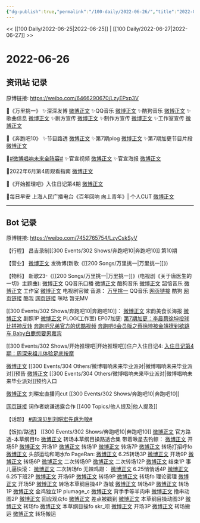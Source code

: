 ```yaml
---
{"dg-publish":true,"permalink":"/100-daily/2022-06-26/","title":"2022-06-26"}
---
```



<< [[100 Daily/2022-06-25\|2022-06-25]] | [[100 Daily/2022-06-27\|2022-06-27]] >>

# 2022-06-26

## 资讯站 记录

原博链接: https://weibo.com/6466290670/LzyEPxp3V

🌟《万里挑一》
✨深深发博 [微博正文](https://m.weibo.cn/6466290670/4784551875055356)
✨QQ音乐 [微博正文](https://m.weibo.cn/6466290670/4784400250962311)
✨酷狗音乐 [微博正文](https://m.weibo.cn/6466290670/4784399851454803)
✨歌曲信息 [微博正文](https://m.weibo.cn/6466290670/4784400963211416)
✨剧方宣传 [微博正文](https://m.weibo.cn/6466290670/4784555309666416)
✨制作方宣传 [微博正文](https://m.weibo.cn/6466290670/4784406826844923)
✨工作室宣传 [微博正文](https://m.weibo.cn/6466290670/4784404658655757)

🌟《奔跑吧10》
✨节目路透 [微博正文](https://m.weibo.cn/6466290670/4784674243348268)
✨第7期plog [微博正文](https://m.weibo.cn/6466290670/4784589098978793)
✨第7期加更节目片段 [微博正文](https://m.weibo.cn/6466290670/4784602742261093)

🌟[#微博唱响未来全阵容#](https://s.weibo.com/weibo?q=%23%E5%BE%AE%E5%8D%9A%E5%94%B1%E5%93%8D%E6%9C%AA%E6%9D%A5%E5%85%A8%E9%98%B5%E5%AE%B9%23)
✨官宣视频 [微博正文](https://m.weibo.cn/6466290670/4784624976790029)
✨官宣海报 [微博正文](https://m.weibo.cn/6466290670/4784619377394343)

🌟2022年6月第4周观看指南 [微博正文](https://m.weibo.cn/6466290670/4783625294585762)

🌟《开始推理吧》入住日记第4期 [微博正文](https://m.weibo.cn/6466290670/4784746523789992)

🌟每日早安
上海人民广播电台《百年回响 向丄青年》| 个人CUT [微博正文](https://m.weibo.cn/6466290670/4784543142251282)

---
## Bot 记录

原博链接: https://weibo.com/7452765754/LzyCskSyV

【行程】
昌吉录制[[300 Events/302 Shows/奔跑吧10\|奔跑吧10]] 第10期

【营业】
[微博正文](https://weibo.com/1736988591/LztvEqccF) 发微博(新歌《[[200 Songs/万里挑一\|万里挑一]]》)

【物料】
新歌23-《[[200 Songs/万里挑一\|万里挑一]]》(电视剧《关于唐医生的一切》主题曲):
[微博正文](https://weibo.com/2169129705/LzpzBaCfL) QQ音乐口播
[微博正文](https://weibo.com/1665103091/LzpzAgimb) 酷狗音乐
[微博正文](https://weibo.com/7425544436/LzpH4tgLU) 韶愔音乐
[微博正文](https://weibo.com/7478855230/LzpEKe3ie) 工作室
[微博正文](https://weibo.com/6896847804/Lztx8k7RA) 电视剧官微
音源：
[万里挑一](https://weibo.cn/sinaurl?u=https%3A%2F%2Fi.y.qq.com%2Fv8%2Fplaysong.html%3Fsongid%3D360994402%26source%3Dyqq%26ADTAG%3Dhz_wb_sf%26channelId%3D10081987) QQ音乐
[网页链接](https://weibo.cn/sinaurl?u=https%3A%2F%2Ft4.kugou.com%2Fsong.html%3Fid%3D1YU9yb1zAV3) 酷狗
[网页链接](https://weibo.cn/sinaurl?u=http%3A%2F%2Fm.kuwo.cn%2Fnewh5app%2Fplay_detail%2F225175694) 酷我
[网页链接](https://weibo.cn/sinaurl?u=https%3A%2F%2Fh5.nf.migu.cn%2Fapp%2Fv4%2Fp%2Fshare%2Fsong%2Findex.html%3Fid%3D600919000007810773) 咪咕
暂无MV

[[300 Events/302 Shows/奔跑吧10\|奔跑吧10]]：
[微博正文](https://weibo.com/5242381821/LzuhQmIGH) 宋韵美食长海报
[微博正文](https://weibo.com/5242381821/LzvRfnc1H) 剧照1P
[微博正文](https://weibo.com/7478855230/LzuhRAQS1) PLOG(工作室)
EP07加更:
[第7期加更：李晨蔡徐坤投球比拼神反转](https://weibo.cn/sinaurl?u=https%3A%2F%2Fm.v.qq.com%2Fx%2Fm%2Fplay%3Fcid%3Dmzc0020081kx84l%26vid%3Dk0043tdw3bo%26ptag%3Dv_qq_com%2523v.play.adaptor%25233)
[奔跑吧兄弟官方的优酷视频](https://weibo.cn/sinaurl?u=https%3A%2F%2Fv.youku.com%2Fv_show%2Fid_XNTg2OTY1MTA1Mg%3D%3D.html%3Fspm%3Da2h0c.8166622.PhoneSokuProgram_2.dselectbutton_1%26showid%3Ddebf09fea69e417bb028)
[奔跑吧6会员版之蔡徐坤被金靖撩到欲跳车 Baby白鹿想要男嘉宾](https://weibo.cn/sinaurl?u=https%3A%2F%2Fwww.iqiyi.com%2Fv_13ag6y7bn3o.html)

[[300 Events/302 Shows/开始推理吧\|开始推理吧]]住户入住日记4:
[入住日记第4期：周深宋祖儿体验足底按摩](https://weibo.cn/sinaurl?u=https%3A%2F%2Fv.qq.com%2Fx%2Fcover%2Fmzc00200we4ecum%2Fu0043eud936.html)

[微博正文](https://weibo.com/3252743925/LzuSnDkHR) [[300 Events/304 Others/微博唱响未来毕业派对\|微博唱响未来毕业派对]]预告
[微博正文](https://weibo.com/3252743925/Lzv4wAplK) [[300 Events/304 Others/微博唱响未来毕业派对\|微博唱响未来毕业派对]]预约入口

[微博正文](https://weibo.com/1786590437/LzxsqzAvb) 刘畊宏直播间cut [[300 Events/302 Shows/奔跑吧10\|奔跑吧10]]

[网页链接](https://weibo.cn/sinaurl?u=http%3A%2F%2Fxhslink.com%2FdNGHYh) 词作者姚谦透露合作 [[400 Topics/他人提及\|他人提及]]

【话题】
[#周深见到刘畊宏先跳为敬#](https://s.weibo.com/weibo?q=%23%E5%91%A8%E6%B7%B1%E8%A7%81%E5%88%B0%E5%88%98%E7%95%8A%E5%AE%8F%E5%85%88%E8%B7%B3%E4%B8%BA%E6%95%AC%23)

【饭拍/路透】
[[300 Events/302 Shows/奔跑吧10\|奔跑吧10]]
[微博正文](https://weibo.com/5876797510/LzwcPmu98) 官方路透-本草纲目fo
[微博正文](https://weibo.com/1878335471/Lzw9fpnqs) 转场本草纲目操路透合集
带着啾星去钓鲸：
[微博正文](https://weibo.com/3246571812/LzukfEqsy) 开场5P
[微博正文](https://weibo.com/3246571812/LzuxapkRp) 开场1P
[微博正文](https://weibo.com/3246571812/LzvgKtmLq) 转场1P
[微博正文](https://weibo.com/3246571812/LzvrIaJaa) 转场7P
[微博正文](https://weibo.com/3246571812/LzvWJw2bQ) 转场打招呼fo
[微博正文](https://weibo.com/3246571812/Lzy9Qgb2m) 头部运动和喝水fo
PageRan:
[微博正文](https://weibo.com/7633014126/LzpED9FRD) 6.25转场3P
[微博正文](https://weibo.com/7633014126/LzuiAfhwO) 开场9P
[微博正文](https://weibo.com/7633014126/LzvmwAnoW) 转场6P
[微博正文](https://weibo.com/7633014126/Lzwih9Dhb) 二次转场9P
[微博正文](https://weibo.com/7633014126/LzwnorGnN) 二次转场12P
[微博正文](https://weibo.com/7633014126/LzwWmtbn0) 结束1P
事儿逼快滚：
[微博正文](https://weibo.com/6019864193/LzxYW8RfC) 二次转场fo
无辣鸡翅：
[微博正文](https://weibo.com/7495641082/Lzq3lg6lA) 6.25悄悄话4P
[微博正文](https://weibo.com/7495641082/LzqlylFxZ) 6.25下班2P
[微博正文](https://weibo.com/7495641082/Lzu4ruzYO) 开场6P
[微博正文](https://weibo.com/7495641082/LzvkG36U7) 转场9P
[微博正文](https://weibo.com/7495641082/LzvsBnQhg) 转场fo
理论雾理
[微博正文](https://weibo.com/7458115630/Lzvcfjt5B) 开场5P
[微博正文](https://weibo.com/7458115630/LzvnsiclT) 转场本草纲目操4P
游城
[微博正文](https://weibo.com/1801743981/Lzvvtiao4) 转场4P
[微博正文](https://weibo.com/1801743981/LzxeUh4oj) 转场1P
[微博正文](https://weibo.com/1801743981/LzxvwiQzI) 金鸡独立1P
plumage_c
[微博正文](https://weibo.com/5122158435/LzpMHbm19) 背手手等羊肉串
[微博正文](https://weibo.com/5122158435/LzpXYjl0q) 撸串动图2P
[微博正文](https://weibo.com/5122158435/Lzt4R9PIi) 回应观众fo
[微博正文](https://weibo.com/5122158435/Lzv3NmMmY) 差点被戳到
[微博正文](https://weibo.com/5122158435/LzvNxebqL) 本草纲目操动图3P
[微博正文](https://weibo.com/5122158435/LzwYl77dw) 转场fo
[微博正文](https://weibo.com/5122158435/LzxZszA9B) 本草纲目操fo
skr_呗
[微博正文](https://weibo.com/6433509682/LzvO7dRoc) 开场3P
[微博正文](https://weibo.com/6433509682/LzwzYjhZ3) 转场搬运
[微博正文](https://weibo.com/6433509682/LzwJGdfUz) 转场搬运
